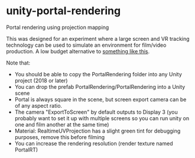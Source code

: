 # unity-portal-rendering
Portal rendering using projection mapping

This was designed for an experiment where a large screen and VR tracking technology can be used to simulate an environment for film/video production. A low budget alternative to [something like this](https://www.youtube.com/watch?v=bErPsq5kPzE).


Note that:
 * You should be able to copy the PortalRendering folder into any Unity project (2018 or later)
 * You can drop the prefab PortalRendering/PortalRendering into a Unity scene
 * Portal is always square in the scene, but screen export camera can be of any aspect ratio.
 * The camera "ExportToScreen" by default outputs to Display 3 (you probably want to set it up with multiple screens so you can run unity on one and film another at the same time)
 * Material: RealtimeUVProjection has a slight green tint for debugging purposes, remove this before filming
 * You can increase the rendering resolution (render texture named PortalRT) 
